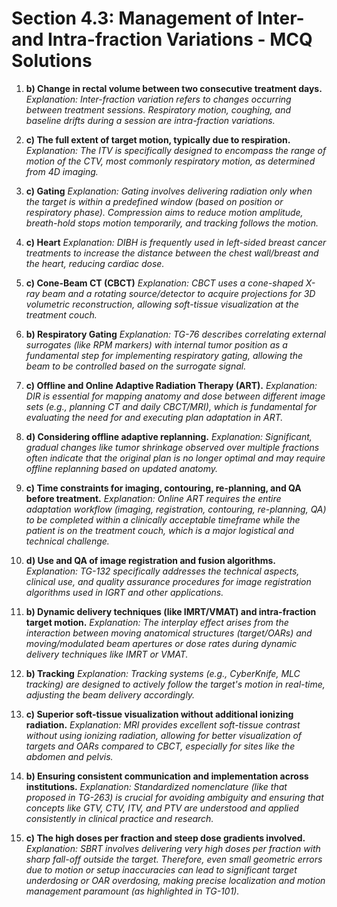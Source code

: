 # Section 4.3: Management of Inter- and Intra-fraction Variations - MCQ Solutions

1.  **b) Change in rectal volume between two consecutive treatment days.**
    *Explanation: Inter-fraction variation refers to changes occurring *between* treatment sessions. Respiratory motion, coughing, and baseline drifts during a session are intra-fraction variations.*

2.  **c) The full extent of target motion, typically due to respiration.**
    *Explanation: The ITV is specifically designed to encompass the range of motion of the CTV, most commonly respiratory motion, as determined from 4D imaging.*

3.  **c) Gating**
    *Explanation: Gating involves delivering radiation only when the target is within a predefined window (based on position or respiratory phase). Compression aims to reduce motion amplitude, breath-hold stops motion temporarily, and tracking follows the motion.*

4.  **c) Heart**
    *Explanation: DIBH is frequently used in left-sided breast cancer treatments to increase the distance between the chest wall/breast and the heart, reducing cardiac dose.*

5.  **c) Cone-Beam CT (CBCT)**
    *Explanation: CBCT uses a cone-shaped X-ray beam and a rotating source/detector to acquire projections for 3D volumetric reconstruction, allowing soft-tissue visualization at the treatment couch.*

6.  **b) Respiratory Gating**
    *Explanation: TG-76 describes correlating external surrogates (like RPM markers) with internal tumor position as a fundamental step for implementing respiratory gating, allowing the beam to be controlled based on the surrogate signal.*

7.  **c) Offline and Online Adaptive Radiation Therapy (ART).**
    *Explanation: DIR is essential for mapping anatomy and dose between different image sets (e.g., planning CT and daily CBCT/MRI), which is fundamental for evaluating the need for and executing plan adaptation in ART.*

8.  **d) Considering offline adaptive replanning.**
    *Explanation: Significant, gradual changes like tumor shrinkage observed over multiple fractions often indicate that the original plan is no longer optimal and may require offline replanning based on updated anatomy.*

9.  **c) Time constraints for imaging, contouring, re-planning, and QA before treatment.**
    *Explanation: Online ART requires the entire adaptation workflow (imaging, registration, contouring, re-planning, QA) to be completed within a clinically acceptable timeframe while the patient is on the treatment couch, which is a major logistical and technical challenge.*

10. **d) Use and QA of image registration and fusion algorithms.**
    *Explanation: TG-132 specifically addresses the technical aspects, clinical use, and quality assurance procedures for image registration algorithms used in IGRT and other applications.*

11. **b) Dynamic delivery techniques (like IMRT/VMAT) and intra-fraction target motion.**
    *Explanation: The interplay effect arises from the interaction between moving anatomical structures (target/OARs) and moving/modulated beam apertures or dose rates during dynamic delivery techniques like IMRT or VMAT.*

12. **b) Tracking**
    *Explanation: Tracking systems (e.g., CyberKnife, MLC tracking) are designed to actively follow the target's motion in real-time, adjusting the beam delivery accordingly.*

13. **c) Superior soft-tissue visualization without additional ionizing radiation.**
    *Explanation: MRI provides excellent soft-tissue contrast without using ionizing radiation, allowing for better visualization of targets and OARs compared to CBCT, especially for sites like the abdomen and pelvis.*

14. **b) Ensuring consistent communication and implementation across institutions.**
    *Explanation: Standardized nomenclature (like that proposed in TG-263) is crucial for avoiding ambiguity and ensuring that concepts like GTV, CTV, ITV, and PTV are understood and applied consistently in clinical practice and research.*

15. **c) The high doses per fraction and steep dose gradients involved.**
    *Explanation: SBRT involves delivering very high doses per fraction with sharp fall-off outside the target. Therefore, even small geometric errors due to motion or setup inaccuracies can lead to significant target underdosing or OAR overdosing, making precise localization and motion management paramount (as highlighted in TG-101).*

